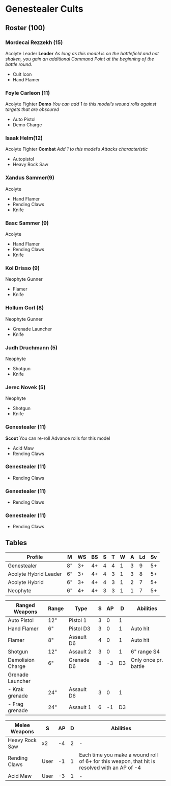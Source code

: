 # Genestealer Cults

## Roster (100)

### Mordecai Rezzekh (15)

Acolyte Leader
**Leader** _As long as this model is on the battlefield and not shaken, you gain an additional Command Point at the beginning of the battle round._

- Cult Icon
- Hand Flamer

### Foyle Carleon (11)

Acolyte Fighter
**Demo** _You can add 1 to this model’s wound rolls against targets that are obscured_

- Auto Pistol
- Demo Charge

### Isaak Helm(12)

Acolyte Fighter
**Combat** _Add 1 to this model’s Attacks characteristic_

- Autopistol
- Heavy Rock Saw

### Xandus Sammer(9)

Acolyte

- Hand Flamer
- Rending Claws
- Knife

### Basc Sammer (9)

Acolyte

- Hand Flamer
- Rending Claws
- Knife

### Kol Drisso (9)

Neophyte Gunner

- Flamer
- Knife

### Hollum Gorl (8)

Neophyte Gunner

- Grenade Launcher 
- Knife

### Judh Druchmann (5)

Neophyte

- Shotgun
- Knife

### Jerec Novek (5)

Neophyte

- Shotgun
- Knife

### Genestealer (11)

**Scout** You can re-roll Advance rolls for this model

- Acid Maw
- Rending Claws

### Genestealer (11)

- Rending Claws

### Genestealer (11)

- Rending Claws

### Genestealer (11)

- Rending Claws

## Tables

| Profile               | M   | WS  | BS  | S   | T   | W   | A   | Ld  | Sv  |
| --------------------- | --- | --- | --- | --- | --- | --- | --- | --- | --- |
| Genestealer           | 8"  | 3+  | 4+  | 4   | 4   | 1   | 3   | 9   | 5+  |
| Acolyte Hybrid Leader | 6"  | 3+  | 4+  | 4   | 3   | 1   | 3   | 8   | 5+  |
| Acolyte Hybrid        | 6"  | 3+  | 4+  | 4   | 3   | 1   | 2   | 7   | 5+  |
| Neophyte              | 6"  | 4+  | 4+  | 3   | 3   | 1   | 1   | 7   | 5+  |
 
 
| Ranged Weapons    | Range | Type       | S   | AP  | D   | Abilities            |
| ----------------- | ----- | ---------- | --- | --- | --- | -------------------- |
| Auto Pistol       | 12"   | Pistol 1   | 3   | 0   | 1   |                      |
| Hand Flamer       | 6"    | Pistol D3  | 3   | 0   | 1   | Auto hit             |
| Flamer            | 8"    | Assault D6 | 4   | 0   | 1   | Auto hit             |
| Shotgun           | 12"   | Assault 2  | 3   | 0   | 1   | 6" range S4          |
| Demolision Charge | 6"    | Grenade D6 | 8   | -3  | D3  | Only once pr. battle |
| Grenade Launcher  |       |            |     |     |     |                      |
| - Krak grenade    | 24"   | Assault D6 | 3   | 0   | 1   |                      |
| - Frag grenade    | 24"   | Assault 1  | 6   | -1  | D3  |                      |

 

| Melee Weapons     | S    | AP  | D   | Abilities                                                                                                                                                                                                                                 |
| ----------------- | ---- | --- | --- | ----------------------------------------------------------------------------------------------------------------------------------------------------------------------------------------------------------------------------------------- |
| Heavy Rock Saw    | x2   | -4  | 2   | -                                                                                                                                                                                                                                         |
| Rending Claws     | User | -1  | 1   | Each time you make a wound roll of 6+ for this weapon, that hit is resolved with an AP of -4                                                                                                                                              |
| Acid Maw          | User | -3  | 1   | -                                                                                                                                                                                                                                         |
